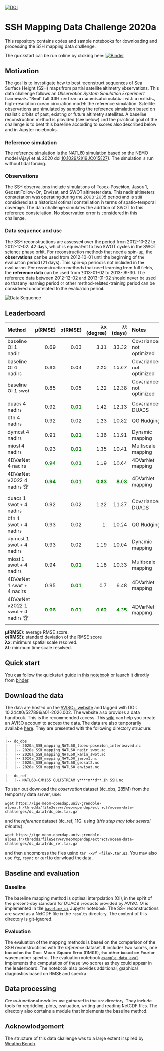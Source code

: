[![DOI](https://zenodo.org/badge/DOI/10.5281/zenodo.4045400.svg)](https://doi.org/10.5281/zenodo.4045400)

# SSH Mapping Data Challenge 2020a

This repository contains codes and sample notebooks for downloading and processing the SSH mapping data challenge.

The quickstart can be run online by clicking here:
[![Binder](https://binder.pangeo.io/badge_logo.svg)](https://binder.pangeo.io/v2/gh/ocean-data-challenges/2020a_SSH_mapping_NATL60/master?filepath=quickstart.ipynb)

## Motivation

The goal is to investigate how to best reconstruct sequences of Sea Surface Height (SSH) maps from partial satellite altimetry observations. This data challenge follows an _Observation System Simulation Experiment_ framework: "Real" full SSH are from a numerical simulation with a realistic, high-resolution ocean circulation model: the reference simulation. Satellite observations are simulated by sampling the reference simulation based on realistic orbits of past, existing or future altimetry satellites. A baseline reconstruction method is provided (see below) and the practical goal of the challenge is to beat this baseline according to scores also described below and in Jupyter notebooks.

### Reference simulation
The reference simulation is the NATL60 simulation based on the NEMO model (Ajayi et al. 2020 doi:[10.1029/2019JC015827](https://doi.org/10.1029/2019JC015827)). The simulation is run without tidal forcing. 

### Observations
The SSH observations include simulations of Topex-Poseidon, Jason 1, Geosat Follow-On, Envisat, and SWOT altimeter data. This nadir altimeters constellation was operating during the 2003-2005 period and is still considered as a historical optimal constellation in terms of spatio-temporal coverage. The data challenge simulates the addition of SWOT to this reference constellation. No observation error is considered in this challenge.

### Data sequence and use
 
The SSH reconstructions are assessed over the period from 2012-10-22 to 2012-12-02: 42 days, which is equivalent to two SWOT cycles in the SWOT science phase orbit.
For reconstruction methods that need a spin-up, the **observations** can be used from 2012-10-01 until the beginning of the evaluation period (21 days). This spin-up period is not included in the evaluation. For reconstruction methods that need learning from full fields, the **reference data** can be used from 2013-01-02 to 2013-09-30. The reference data between 2012-12-02 and 2013-01-02 should never be used so that any learning period or other method-related-training period can be considered uncorrelated to the evaluation period.

![Data Sequence](figures/DC-data_availability.png)

## Leaderboard

| Method     |   µ(RMSE) |   σ(RMSE) |   λx (degree) |   λt (days) | Notes                     | Reference        |
|:-----------|------------------------:|---------------------:|-------------------------:|-----------------------:|:--------------------------|:-----------------|
| baseline OI 1 nadir |                    0.69 |                 0.03 |                     3.31 |                  33.32 | Covariances not optimized | [quickstart.ipynb](https://github.com/ocean-data-challenges/2020a_SSH_mapping_NATL60/blob/master/quickstart.ipynb)  |
| baseline OI 4 nadirs |                    0.83 |                 0.04 |                     2.25 |                  15.67 | Covariances not optimized | [quickstart.ipynb](https://github.com/ocean-data-challenges/2020a_SSH_mapping_NATL60/blob/master/quickstart.ipynb) |
| baseline OI 1 swot |                    0.85 |                 0.05 |                     1.22 |                  12.38 | Covariances not optimized | [quickstart.ipynb](https://github.com/ocean-data-challenges/2020a_SSH_mapping_NATL60/blob/master/quickstart.ipynb) |
| | | | | | | |
| duacs 4 nadirs |       0.92 |     <span style="color:green"> **0.01** </span> |          1.42 |       12.13 | Covariances DUACS | [eval_duacs.ipynb](https://github.com/ocean-data-challenges/2020a_SSH_mapping_NATL60/blob/master/notebooks/eval_duacs.ipynb)  |
| bfn 4 nadirs  |       0.92 |      0.02 |          1.23 |       10.82 | QG Nudging | [eval_bfn.ipynb](https://github.com/ocean-data-challenges/2020a_SSH_mapping_NATL60/blob/master/notebooks/eval_bfn.ipynb) |
| dymost 4 nadirs |       0.91 |     <span style="color:green"> **0.01** </span> |          1.36 |       11.91 | Dynamic mapping | [eval_dymost.ipynb](https://github.com/ocean-data-challenges/2020a_SSH_mapping_NATL60/blob/master/notebooks/eval_dymost.ipynb) |
| miost 4 nadirs |       0.93 |     <span style="color:green"> **0.01** </span> |          1.35 |       10.41 | Multiscale mapping | [eval_miost.ipynb](https://github.com/ocean-data-challenges/2020a_SSH_mapping_NATL60/blob/master/notebooks/eval_miost.ipynb) |
| 4DVarNet 4 nadirs |      <span style="color:green"> **0.94** |     <span style="color:green">**0.01** </span> |          1.19 |       10.64 | 4DVarNet mapping | [eval_4dvarnet.ipynb](https://github.com/ocean-data-challenges/2020a_SSH_mapping_NATL60/blob/master/notebooks/eval_4dvarnet.ipynb) |
| 4DVarNet v2022 4 nadirs :trophy: |       <span style="color:green">**0.94** </span> |      <span style="color:green">**0.01** </span> |         <span style="color:green"> **0.83** |      <span style="color:green"> **8.03** | 4DVarNet mapping | [eval_4dvarnet_v2022.ipynb](https://github.com/ocean-data-challenges/2020a_SSH_mapping_NATL60/blob/master/notebooks/eval_4dvarnet_v2022.ipynb) |
| | | | | | | |
| duacs 1 swot + 4 nadirs |       0.92 |      0.02 |          1.22 |       11.37 | Covariances DUACS |[eval_duacs.ipynb](https://github.com/ocean-data-challenges/2020a_SSH_mapping_NATL60/blob/master/notebooks/eval_duacs.ipynb) |
| bfn 1 swot + 4 nadirs  |       0.93 |      0.02 |           1. |        10.24 | QG Nudging | [eval_bfn.ipynb](https://github.com/ocean-data-challenges/2020a_SSH_mapping_NATL60/blob/master/notebooks/eval_bfn.ipynb) |
| dymost 1 swot + 4 nadirs |       0.93 |      0.02 |           1.19 |        10.04 | Dynamic mapping | [eval_dymost.ipynb](https://github.com/ocean-data-challenges/2020a_SSH_mapping_NATL60/blob/master/notebooks/eval_dymost.ipynb) |
| miost 1 swot + 4 nadirs |       0.94 |      <span style="color:green">**0.01** </span> |          1.18 |       10.33 | Multiscale mapping | [eval_miost.ipynb](https://github.com/ocean-data-challenges/2020a_SSH_mapping_NATL60/blob/master/notebooks/eval_miost.ipynb) |
| 4DVarNet 1 swot + 4 nadirs |       0.95 |      <span style="color:green">**0.01** </span> |          0.7 |        6.48 | 4DVarNet mapping | [eval_4dvarnet.ipynb](https://github.com/ocean-data-challenges/2020a_SSH_mapping_NATL60/blob/master/notebooks/eval_4dvarnet.ipynb) |
| 4DVarNet v2022 1 swot + 4 nadirs :trophy: |       <span style="color:green">**0.96** </span> |     <span style="color:green"> **0.01** </span> |          <span style="color:green">**0.62** </span> |        <span style="color:green">**4.35** </span> | 4DVarNet mapping | [eval_4dvarnet_v2022.ipynb](https://github.com/ocean-data-challenges/2020a_SSH_mapping_NATL60/blob/master/notebooks/eval_4dvarnet_v2022.ipynb) |



**µ(RMSE)**: average RMSE score.  
**σ(RMSE)**: standard deviation of the RMSE score.  
**λx**: minimum spatial scale resolved.  
**λt**: minimum time scale resolved. 
 
## Quick start
You can follow the quickstart guide in [this notebook](https://github.com/ocean-data-challenges/2020a_SSH_mapping_NATL60/blob/master/quickstart.ipynb) or launch it directly from <a href="https://binder.pangeo.io/v2/gh/ocean-data-challenges/2020a_SSH_mapping_NATL60/master?filepath=quickstart.ipynb" target="_blank">binder</a>.

## Download the data
The data are hosted on the [AVISO+ website](https://www.aviso.altimetry.fr/en/data/products/ocean-data-challenges/2020a-ssh-mapping-natl60.html) and tagged with DOI: 10.24400/527896/a01-2020.002. The website also provides a data handbook. This is the recommended access. This [wiki](https://github.com/ocean-data-challenges/2020a_SSH_mapping_NATL60/wiki/AVISO---account-creation) can help you create an AVISO account to access the data. The data are also temporarily available [here](https://ige-meom-opendap.univ-grenoble-alpes.fr/thredds/catalog/meomopendap/extract/ocean-data-challenges/dc_data1/catalog.html). They are presented with the following directory structure:

```
. 
|-- dc_obs
|   |-- 2020a_SSH_mapping_NATL60_topex-poseidon_interleaved.nc
|   |-- 2020a_SSH_mapping_NATL60_nadir_swot.nc 
|   |-- 2020a_SSH_mapping_NATL60_karin_swot.nc
|   |-- 2020a_SSH_mapping_NATL60_jason1.nc
|   |-- 2020a_SSH_mapping_NATL60_geosat2.nc
|   |-- 2020a_SSH_mapping_NATL60_envisat.nc

|-- dc_ref
|   |-- NATL60-CJM165_GULFSTREAM_y****m**d**.1h_SSH.nc

```

To start out download the *observation* dataset (dc_obs, 285M) from the temporary data server, use: 
```shell
wget https://ige-meom-opendap.univ-grenoble-alpes.fr/thredds/fileServer/meomopendap/extract/ocean-data-challenges/dc_data1/dc_obs.tar.gz
```

and the *reference* dataset (dc_ref, 11G) using (*this step may take several minutes*): 

```shell
wget https://ige-meom-opendap.univ-grenoble-alpes.fr/thredds/fileServer/meomopendap/extract/ocean-data-challenges/dc_data1/dc_ref.tar.gz
```
and then uncompress the files using `tar -xvf <file>.tar.gz`. You may also use `ftp`, `rsync` or `curl`to donwload the data.  


## Baseline and evaluation

### Baseline
The baseline mapping method is optimal interpolation (OI), in the spirit of the present-day standard for DUACS products provided by AVISO. OI is implemented in the [`baseline_oi`](https://github.com/ocean-data-challenges/2020a_SSH_mapping_NATL60/blob/master/notebooks/baseline_oi.ipynb) Jupyter notebook. The SSH reconstructions are saved as a NetCDF file in the `results` directory. The content of this directory is git-ignored.
   
### Evaluation

The evaluation of the mapping methods is based on the comparison of the SSH reconstructions with the *reference* dataset. It includes two scores, one based on the Root-Mean-Square Error (RMSE), the other based on Fourier wavenumber spectra. The evaluation notebook [`example_data_eval`](https://github.com/ocean-data-challenges/2020a_SSH_mapping_NATL60/blob/master/notebooks/example_data_eval.ipynb) implements the computation of these two scores as they could appear in the leaderboard. The notebook also provides additional, graphical diagnostics based on RMSE and spectra.

## Data processing

Cross-functional modules are gathered in the `src` directory. They include tools for regridding, plots, evaluation, writing and reading NetCDF files. The directory also contains a module that implements the baseline method.  

## Acknowledgement

The structure of this data challenge was to a large extent inspired by [WeatherBench](https://github.com/pangeo-data/WeatherBench).
